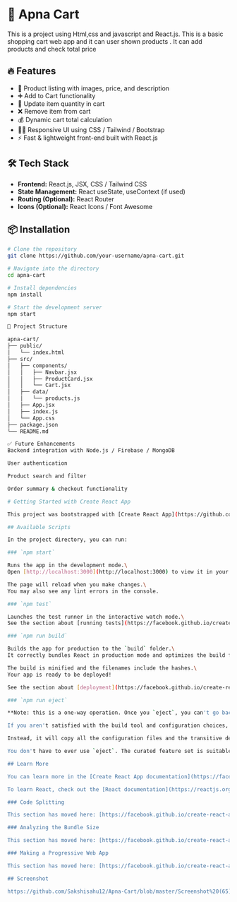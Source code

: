 # 🛒 Apna Cart

This is a project using Html,css and javascript and React.js. This is a basic shopping cart web app and it can user shown products .
It can add products and check total price 

## 🔥 Features

- 🧾 Product listing with images, price, and description
- ➕ Add to Cart functionality
- 🧮 Update item quantity in cart
- ❌ Remove item from cart
- 💰 Dynamic cart total calculation
- 🧑‍💻 Responsive UI using CSS / Tailwind / Bootstrap
- ⚡ Fast & lightweight front-end built with React.js

## 🛠️ Tech Stack

- **Frontend:** React.js, JSX, CSS / Tailwind CSS
- **State Management:** React useState, useContext (if used)
- **Routing (Optional):** React Router
- **Icons (Optional):** React Icons / Font Awesome

## 📦 Installation

```bash
# Clone the repository
git clone https://github.com/your-username/apna-cart.git

# Navigate into the directory
cd apna-cart

# Install dependencies
npm install

# Start the development server
npm start

📂 Project Structure

apna-cart/
├── public/
│   └── index.html
├── src/
│   ├── components/
│   │   ├── Navbar.jsx
│   │   ├── ProductCard.jsx
│   │   └── Cart.jsx
│   ├── data/
│   │   └── products.js
│   ├── App.jsx
│   ├── index.js
│   └── App.css
├── package.json
└── README.md

✅ Future Enhancements
Backend integration with Node.js / Firebase / MongoDB

User authentication

Product search and filter

Order summary & checkout functionality

# Getting Started with Create React App

This project was bootstrapped with [Create React App](https://github.com/facebook/create-react-app).

## Available Scripts

In the project directory, you can run:

### `npm start`

Runs the app in the development mode.\
Open [http://localhost:3000](http://localhost:3000) to view it in your browser.

The page will reload when you make changes.\
You may also see any lint errors in the console.

### `npm test`

Launches the test runner in the interactive watch mode.\
See the section about [running tests](https://facebook.github.io/create-react-app/docs/running-tests) for more information.

### `npm run build`

Builds the app for production to the `build` folder.\
It correctly bundles React in production mode and optimizes the build for the best performance.

The build is minified and the filenames include the hashes.\
Your app is ready to be deployed!

See the section about [deployment](https://facebook.github.io/create-react-app/docs/deployment) for more information.

### `npm run eject`

**Note: this is a one-way operation. Once you `eject`, you can't go back!**

If you aren't satisfied with the build tool and configuration choices, you can `eject` at any time. This command will remove the single build dependency from your project.

Instead, it will copy all the configuration files and the transitive dependencies (webpack, Babel, ESLint, etc) right into your project so you have full control over them. All of the commands except `eject` will still work, but they will point to the copied scripts so you can tweak them. At this point you're on your own.

You don't have to ever use `eject`. The curated feature set is suitable for small and middle deployments, and you shouldn't feel obligated to use this feature. However we understand that this tool wouldn't be useful if you couldn't customize it when you are ready for it.

## Learn More

You can learn more in the [Create React App documentation](https://facebook.github.io/create-react-app/docs/getting-started).

To learn React, check out the [React documentation](https://reactjs.org/).

### Code Splitting

This section has moved here: [https://facebook.github.io/create-react-app/docs/code-splitting](https://facebook.github.io/create-react-app/docs/code-splitting)

### Analyzing the Bundle Size

This section has moved here: [https://facebook.github.io/create-react-app/docs/analyzing-the-bundle-size](https://facebook.github.io/create-react-app/docs/analyzing-the-bundle-size)

### Making a Progressive Web App

This section has moved here: [https://facebook.github.io/create-react-app/docs/making-a-progress

## Screenshot

https://github.com/Sakshisahu12/Apna-Cart/blob/master/Screenshot%20(65).png?raw=true


